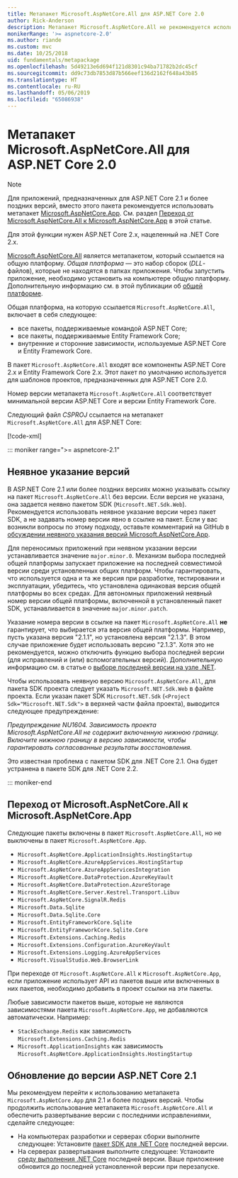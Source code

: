 ```yaml
---
title: Метапакет Microsoft.AspNetCore.All для ASP.NET Core 2.0
author: Rick-Anderson
description: Метапакет Microsoft.AspNetCore.All не рекомендуется использовать для ASP.NET Core 2.1 и более поздних версий.
monikerRange: '>= aspnetcore-2.0'
ms.author: riande
ms.custom: mvc
ms.date: 10/25/2018
uid: fundamentals/metapackage
ms.openlocfilehash: 5d49213e6d694f121d8301c94ba71782b2dc45cf
ms.sourcegitcommit: dd9c73db7853d87b566eef136d2162f648a43b85
ms.translationtype: HT
ms.contentlocale: ru-RU
ms.lasthandoff: 05/06/2019
ms.locfileid: "65086938"
---
```

# <a name="microsoftaspnetcoreall-metapackage-for-aspnet-core-20"></a>Метапакет Microsoft.AspNetCore.All для ASP.NET Core 2.0

> [!NOTE]
> Для приложений, предназначенных для ASP.NET Core 2.1 и более поздних версий, вместо этого пакета рекомендуется использовать метапакет [Microsoft.AspNetCore.App](xref:fundamentals/metapackage-app). См. раздел [Переход от Microsoft.AspNetCore.All к Microsoft.AspNetCore.App](#migrate) в этой статье.

Для этой функции нужен ASP.NET Core 2.x, нацеленный на .NET Core 2.x.

[Microsoft.AspNetCore.All](https://www.nuget.org/packages/Microsoft.AspNetCore.All) является метапакетом, который ссылается на общую платформу. *Общая платформа* — это набор сборок (*DLL*-файлов), которые не находятся в папках приложения. Чтобы запустить приложение, необходимо установить на компьютере общую платформу. Дополнительную информацию см. в этой публикации об [общей платформе](https://natemcmaster.com/blog/2018/08/29/netcore-primitives-2/).

Общая платформа, на которую ссылается `Microsoft.AspNetCore.All`, включает в себя следующее:

* все пакеты, поддерживаемые командой ASP.NET Core;
* все пакеты, поддерживаемые Entity Framework Core;
* внутренние и сторонние зависимости, используемые ASP.NET Core и Entity Framework Core.

В пакет `Microsoft.AspNetCore.All` входят все компоненты ASP.NET Core 2.x и Entity Framework Core 2.x. Этот пакет по умолчанию используется для шаблонов проектов, предназначенных для ASP.NET Core 2.0.

Номер версии метапакета `Microsoft.AspNetCore.All` соответствует минимальной версии ASP.NET Core и версии Entity Framework Core.

Следующий файл *CSPROJ* ссылается на метапакет `Microsoft.AspNetCore.All` для ASP.NET Core:

[!code-xml[](metapackage/samples/Metapackage.All.Example.csproj?highlight=8)]

::: moniker range=">= aspnetcore-2.1"

## <a name="implicit-versioning"></a>Неявное указание версий

В ASP.NET Core 2.1 или более поздних версиях можно указывать ссылку на пакет `Microsoft.AspNetCore.All` без версии. Если версия не указана, она задается неявно пакетом SDK (`Microsoft.NET.Sdk.Web`). Рекомендуется использовать неявное указание версии через пакет SDK, а не задавать номер версии явно в ссылке на пакет. Если у вас возникли вопросы по этому подходу, оставьте комментарий на GitHub в [обсуждении неявного указания версий Microsoft.AspNetCore.App](https://github.com/aspnet/AspNetCore.Docs/issues/6430).

Для переносимых приложений при неявном указании версии устанавливается значение `major.minor.0`. Механизм выбора последней общей платформы запускает приложение на последней совместимой версии среди установленных общих платформ. Чтобы гарантировать, что используется одна и та же версия при разработке, тестировании и эксплуатации, убедитесь, что установлена одинаковая версия общей платформы во всех средах. Для автономных приложений неявный номер версии общей платформы, включенной в установленный пакет SDK, устанавливается в значение `major.minor.patch`.

Указание номера версии в ссылке на пакет `Microsoft.AspNetCore.All` **не** гарантирует, что выбирается эта версия общей платформы. Например, пусть указана версия "2.1.1", но установлена версия "2.1.3". В этом случае приложение будет использовать версию "2.1.3". Хотя это не рекомендуется, можно отключить функцию выбора последней версии (для исправлений и (или) вспомогательных версий). Дополнительную информацию см. в статье о [выборе последней версии на узле .NET](https://github.com/dotnet/core-setup/blob/master/Documentation/design-docs/roll-forward-on-no-candidate-fx.md).

Чтобы использовать неявную версию `Microsoft.AspNetCore.All`, для пакета SDK проекта следует указать `Microsoft.NET.Sdk.Web` в файле проекта. Если указан пакет SDK `Microsoft.NET.Sdk` (`<Project Sdk="Microsoft.NET.Sdk">` в верхней части файла проекта), выводится следующее предупреждение:

*Предупреждение NU1604. Зависимость проекта Microsoft.AspNetCore.All не содержит включенную нижнюю границу. Включите нижнюю границу в версию зависимости, чтобы гарантировать согласованные результаты восстановления.*

Это известная проблема с пакетом SDK для .NET Core 2.1. Она будет устранена в пакете SDK для .NET Core 2.2.

::: moniker-end

<a name="migrate"></a>

## <a name="migrating-from-microsoftaspnetcoreall-to-microsoftaspnetcoreapp"></a>Переход от Microsoft.AspNetCore.All к Microsoft.AspNetCore.App

Следующие пакеты включены в пакет `Microsoft.AspNetCore.All`, но не выключены в пакет `Microsoft.AspNetCore.App`.

* `Microsoft.AspNetCore.ApplicationInsights.HostingStartup`
* `Microsoft.AspNetCore.AzureAppServices.HostingStartup`
* `Microsoft.AspNetCore.AzureAppServicesIntegration`
* `Microsoft.AspNetCore.DataProtection.AzureKeyVault`
* `Microsoft.AspNetCore.DataProtection.AzureStorage`
* `Microsoft.AspNetCore.Server.Kestrel.Transport.Libuv`
* `Microsoft.AspNetCore.SignalR.Redis`
* `Microsoft.Data.Sqlite`
* `Microsoft.Data.Sqlite.Core`
* `Microsoft.EntityFrameworkCore.Sqlite`
* `Microsoft.EntityFrameworkCore.Sqlite.Core`
* `Microsoft.Extensions.Caching.Redis`
* `Microsoft.Extensions.Configuration.AzureKeyVault`
* `Microsoft.Extensions.Logging.AzureAppServices`
* `Microsoft.VisualStudio.Web.BrowserLink`

При переходе от `Microsoft.AspNetCore.All` к `Microsoft.AspNetCore.App`, если приложение использует API из пакетов выше или включенных в них пакетов, необходимо добавить в проект ссылки на эти пакеты.

Любые зависимости пакетов выше, которые не являются зависимостями пакета `Microsoft.AspNetCore.App`, не добавляются автоматически. Например:

* `StackExchange.Redis` как зависимость `Microsoft.Extensions.Caching.Redis`
* `Microsoft.ApplicationInsights` как зависимость `Microsoft.AspNetCore.ApplicationInsights.HostingStartup`

## <a name="update-aspnet-core-21"></a>Обновление до версии ASP.NET Core 2.1

Мы рекомендуем перейти к использованию метапакета `Microsoft.AspNetCore.App` для 2.1 и более поздних версий. Чтобы продолжить использование метапакета `Microsoft.AspNetCore.All` и обеспечить развертывание версии с последними исправлениями, сделайте следующее:

* На компьютерах разработки и серверах сборки выполните следующее: Установите [пакет SDK для .NET Core](https://www.microsoft.com/net/download) последней версии.
* На серверах развертывания выполните следующее: Установите [среду выполнения .NET Core](https://www.microsoft.com/net/download) последней версии.
 Ваше приложение обновится до последней установленной версии при перезапуске.
